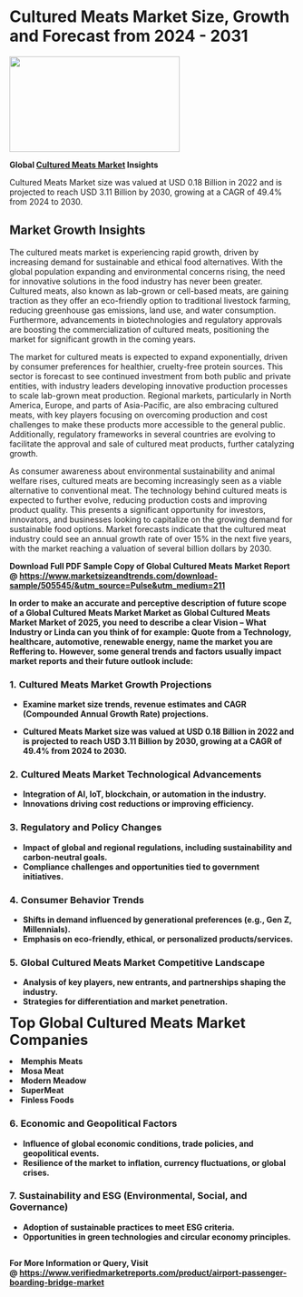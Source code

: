 <H1>Cultured Meats Market Size, Growth and Forecast from 2024 - 2031</H1><img class="aligncenter size-medium wp-image-584254" src="https://thirdeyenews.in/wp-content/uploads/2024/09/Global-Market-Research-300x168.jpeg" alt="" width="300" height="168" /><p><strong>Global&nbsp;<a href="https://www.marketsizeandtrends.com/download-sample/505545/&amp;utm_source=Pulse&amp;utm_medium=211">Cultured Meats Market</a> Insights</strong></p><p>Cultured Meats Market size was valued at USD 0.18 Billion in 2022 and is projected to reach USD 3.11 Billion by 2030, growing at a CAGR of 49.4% from 2024 to 2030.</p><p><h2>Market Growth Insights</h2> <p>The cultured meats market is experiencing rapid growth, driven by increasing demand for sustainable and ethical food alternatives. With the global population expanding and environmental concerns rising, the need for innovative solutions in the food industry has never been greater. Cultured meats, also known as lab-grown or cell-based meats, are gaining traction as they offer an eco-friendly option to traditional livestock farming, reducing greenhouse gas emissions, land use, and water consumption. Furthermore, advancements in biotechnologies and regulatory approvals are boosting the commercialization of cultured meats, positioning the market for significant growth in the coming years.</p> <p><strong></strong></p> <p>The market for cultured meats is expected to expand exponentially, driven by consumer preferences for healthier, cruelty-free protein sources. This sector is forecast to see continued investment from both public and private entities, with industry leaders developing innovative production processes to scale lab-grown meat production. Regional markets, particularly in North America, Europe, and parts of Asia-Pacific, are also embracing cultured meats, with key players focusing on overcoming production and cost challenges to make these products more accessible to the general public. Additionally, regulatory frameworks in several countries are evolving to facilitate the approval and sale of cultured meat products, further catalyzing growth.</p> <p>As consumer awareness about environmental sustainability and animal welfare rises, cultured meats are becoming increasingly seen as a viable alternative to conventional meat. The technology behind cultured meats is expected to further evolve, reducing production costs and improving product quality. This presents a significant opportunity for investors, innovators, and businesses looking to capitalize on the growing demand for sustainable food options. Market forecasts indicate that the cultured meat industry could see an annual growth rate of over 15% in the next five years, with the market reaching a valuation of several billion dollars by 2030.</p> <p><strong></p><p><span class=""><strong>Download Full PDF Sample Copy of Global Cultured Meats Market Report</strong> @ <a href="https://www.marketsizeandtrends.com/download-sample/505545/&amp;utm_source=Pulse&amp;utm_medium=211" target="_blank">https://www.marketsizeandtrends.com/download-sample/505545/&amp;utm_source=Pulse&amp;utm_medium=211</a></span></p><p>In order to make an accurate and perceptive description of future scope of a Global&nbsp;Cultured Meats Market Market as Global&nbsp;Cultured Meats Market Market of 2025, you need to describe a clear Vision &ndash; What Industry or Linda can you think of for example: Quote from a Technology, healthcare, automotive, renewable energy, name the market you are Reffering to. However, some general trends and factors usually impact market reports and their future outlook include:</p><h3>1.&nbsp;<strong>Cultured Meats Market Growth Projections</strong></h3><ul><li>Examine market size trends, revenue estimates and CAGR (Compounded Annual Growth Rate) projections.</li><li><p>Cultured Meats Market size was valued at USD 0.18 Billion in 2022 and is projected to reach USD 3.11 Billion by 2030, growing at a CAGR of 49.4% from 2024 to 2030.</p></li></ul><h3>2.&nbsp;<strong>Cultured Meats Market Technological Advancements</strong></h3><ul><li>Integration of AI, IoT, blockchain, or automation in the industry.</li><li>Innovations driving cost reductions or improving efficiency.</li></ul><h3>3.&nbsp;<strong>Regulatory and Policy Changes</strong></h3><ul><li>Impact of global and regional regulations, including sustainability and carbon-neutral goals.</li><li>Compliance challenges and opportunities tied to government initiatives.</li></ul><h3>4.&nbsp;<strong>Consumer Behavior Trends</strong></h3><ul><li>Shifts in demand influenced by generational preferences (e.g., Gen Z, Millennials).</li><li>Emphasis on eco-friendly, ethical, or personalized products/services.</li></ul><h3>5.&nbsp;<strong>Global Cultured Meats Market Competitive Landscape</strong></h3><ul><li>Analysis of key players, new entrants, and partnerships shaping the industry.</li><li>Strategies for differentiation and market penetration.</li></ul><p data-pm-slice="1 1 []"><span style="color: inherit; font-family: inherit; font-size: 25px;">Top Global Cultured Meats Market Companies</span></p><div class="" data-test-id=""><p><li>Memphis Meats</li><li> Mosa Meat</li><li> Modern Meadow</li><li> SuperMeat</li><li> Finless Foods</li></p></div><h3>6.&nbsp;<strong>Economic and Geopolitical Factors</strong></h3><ul><li>Influence of global economic conditions, trade policies, and geopolitical events.</li><li>Resilience of the market to inflation, currency fluctuations, or global crises.</li></ul><h3>7.&nbsp;<strong>Sustainability and ESG (Environmental, Social, and Governance)</strong></h3><ul><li>Adoption of sustainable practices to meet ESG criteria.</li><li>Opportunities in green technologies and circular economy principles.</li></ul><h2><strong style="font-size: 14px;">For More Information or Query, Visit @&nbsp;</strong><a style="background-color: #ffffff; font-size: 14px;" href="https://www.marketsizeandtrends.com/report/cultured-meats-market/" target="_blank">https://www.verifiedmarketreports.com/product/airport-passenger-boarding-bridge-market</a></h2>

